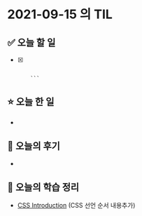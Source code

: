 # 2021-09-15 의 TIL

## ✅ 오늘 할 일

- [x] ```

      ```

## ⭐ 오늘 한 일

-

## 💬 오늘의 후기

-

## 📕 오늘의 학습 정리

- [CSS Introduction](https://github.com/ksy9926/zerobase-TIL/blob/master/CSS/1.%20introduction.md) (CSS 선언 순서 내용추가)
